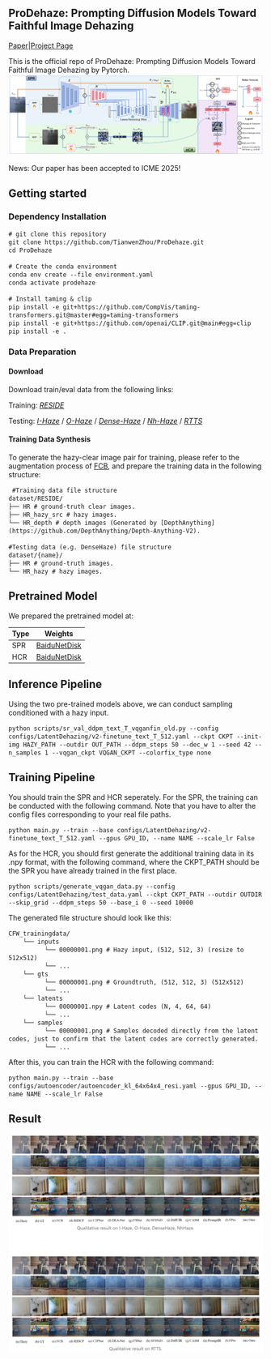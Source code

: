 ## ProDehaze: Prompting Diffusion Models Toward Faithful Image Dehazing

[Paper](https://arxiv.org/abs/2308.10510)|[Project Page](https://zhoutianwen.com/prodehaze)

This is the official repo of ProDehaze: Prompting Diffusion Models Toward Faithful Image Dehazing by Pytorch.
<img src="asset/overview.png" alt="show" style="zoom:90%;" />

News: Our paper has been accepted to ICME 2025!

## Getting started
### Dependency Installation
```shell
# git clone this repository
git clone https://github.com/TianwenZhou/ProDehaze.git
cd ProDehaze

# Create the conda environment 
conda env create --file environment.yaml
conda activate prodehaze

# Install taming & clip
pip install -e git+https://github.com/CompVis/taming-transformers.git@master#egg=taming-transformers
pip install -e git+https://github.com/openai/CLIP.git@main#egg=clip
pip install -e .
```

### Data Preparation

#### Download
Download train/eval data from the following links:

Training: [*RESIDE*](https://sites.google.com/view/reside-dehaze-datasets/reside-v0)

Testing:
[*I-Haze*](https://data.vision.ee.ethz.ch/cvl/ntire18//i-haze/#:~:text=To%20overcome%20this%20issue%20we%20introduce%20I-HAZE%2C%20a,real%20haze%20produced%20by%20a%20professional%20haze%20machine.) / 
[*O-Haze*](https://data.vision.ee.ethz.ch/cvl/ntire18/o-haze/) /
[*Dense-Haze*](https://arxiv.org/abs/1904.02904#:~:text=To%20address%20this%20limitation%2C%20we%20introduce%20Dense-Haze%20-,introducing%20real%20haze%2C%20generated%20by%20professional%20haze%20machines.) /
[*Nh-Haze*](https://data.vision.ee.ethz.ch/cvl/ntire20/nh-haze/) /
[*RTTS*](https://sites.google.com/view/reside-dehaze-datasets/reside-standard?authuser=0) 

#### Training Data Synthesis
To generate the hazy-clear image pair for training, please refer to the augmentation process of [FCB](https://github.com/W-Jilly/frequency-compensated-diffusion-model-pytorch), and prepare the training data in the following structure:

```shell
 #Training data file structure
dataset/RESIDE/
├── HR # ground-truth clear images.
├── HR_hazy_src # hazy images.
└── HR_depth # depth images (Generated by [DepthAnything](https://github.com/DepthAnything/Depth-Anything-V2).

#Testing data (e.g. DenseHaze) file structure
dataset/{name}/
├── HR # ground-truth images.
└── HR_hazy # hazy images.
```
## Pretrained Model

We prepared the pretrained model at:

| Type                                                        | Weights                                        |
| ----------------------------------------------------------- | ------------------------------------------------------------ |
| SPR                                                 | [BaiduNetDisk](https://pan.baidu.com/s/1VKd52ogd1Vtg1Li-XuyrRw?pwd=qr48)  |
| HCR                                                 | [BaiduNetDisk](https://pan.baidu.com/s/1VKd52ogd1Vtg1Li-XuyrRw?pwd=qr48) |

## Inference Pipeline
Using the two pre-trained models above, we can conduct sampling conditioned with a hazy input.
```
python scripts/sr_val_ddpm_text_T_vqganfin_old.py --config configs/LatentDehazing/v2-finetune_text_T_512.yaml --ckpt CKPT --init-img HAZY_PATH --outdir OUT_PATH --ddpm_steps 50 --dec_w 1 --seed 42 --n_samples 1 --vqgan_ckpt VQGAN_CKPT --colorfix_type none
```
## Training Pipeline
You should train the SPR and HCR seperately.
For the SPR, the training can be conducted with the following command. Note that you have to alter the config files corresponding to your real file paths.
```
python main.py --train --base configs/LatentDehazing/v2-finetune_text_T_512.yaml --gpus GPU_ID, --name NAME --scale_lr False
```
As for the HCR, you should first generate the additional training data in its .npy format, with the following command, where the CKPT_PATH should be the SPR you have already trained in the first place.
```
python scripts/generate_vqgan_data.py --config configs/LatentDehazing/test_data.yaml --ckpt CKPT_PATH --outdir OUTDIR --skip_grid --ddpm_steps 50 --base_i 0 --seed 10000
```
The generated file structure should look like this:
```
CFW_trainingdata/
    └── inputs
          └── 00000001.png # Hazy input, (512, 512, 3) (resize to 512x512)
          └── ...
    └── gts
          └── 00000001.png # Groundtruth, (512, 512, 3) (512x512)
          └── ...
    └── latents
          └── 00000001.npy # Latent codes (N, 4, 64, 64) 
          └── ...
    └── samples
          └── 00000001.png # Samples decoded directly from the latent codes, just to confirm that the latent codes are correctly generated.
          └── ...
```
After this, you can train the HCR with the following command:
```
python main.py --train --base configs/autoencoder/autoencoder_kl_64x64x4_resi.yaml --gpus GPU_ID, --name NAME --scale_lr False
```
## Result
<img src="asset/result.png" alt="show" style="zoom:90%;" />
